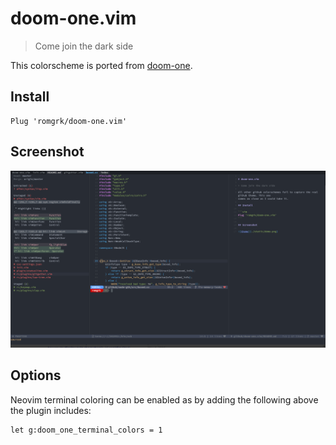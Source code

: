 
# doom-one.vim

> Come join the dark side

This colorscheme is ported from [doom-one](https://github.com/hlissner/emacs-doom-themes/blob/master/themes/doom-one-theme.el).

## Install

```vim
Plug 'romgrk/doom-one.vim'
```

## Screenshot

![theme](./static/demo.png)

## Options

Neovim terminal coloring can be enabled as by adding the following above the plugin includes:
```vim
let g:doom_one_terminal_colors = 1
```
